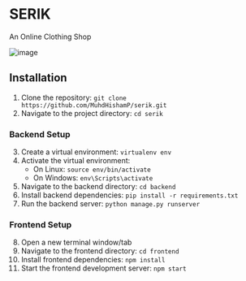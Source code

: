 # SERIK

An Online Clothing Shop 


![image](https://github.com/MuhdHishamP/serik/assets/99111049/14d45798-b34d-4f4a-afbc-de946a540256)


## Installation

1. Clone the repository: `git clone https://github.com/MuhdHishamP/serik.git`
2. Navigate to the project directory: `cd serik`

### Backend Setup

3. Create a virtual environment: `virtualenv env`
4. Activate the virtual environment:
   - On Linux: `source env/bin/activate`
   - On Windows: `env\Scripts\activate`
5. Navigate to the backend directory: `cd backend`
6. Install backend dependencies: `pip install -r requirements.txt`
7. Run the backend server: `python manage.py runserver`

### Frontend Setup

8. Open a new terminal window/tab
9. Navigate to the frontend directory: `cd frontend`
10. Install frontend dependencies: `npm install`
11. Start the frontend development server: `npm start`
